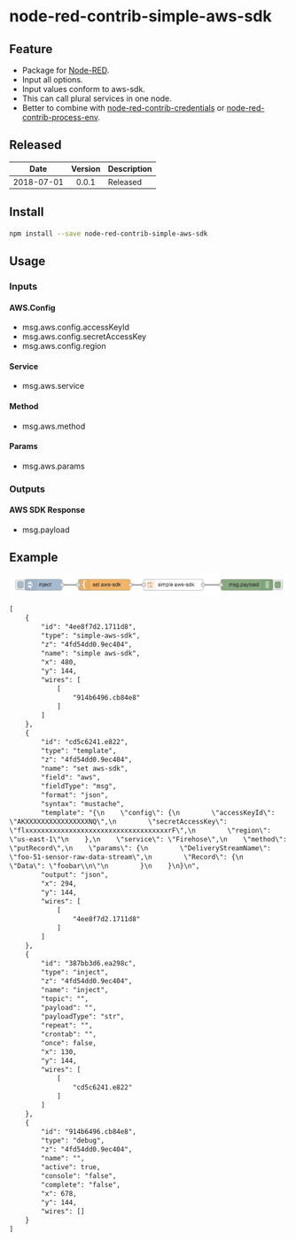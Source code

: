 # node-red-contrib-simple-aws-sdk

## Feature

- Package for [Node-RED](https://nodered.org).
- Input all options.
- Input values ​​conform to aws-sdk.
- This can call plural services in one node.
- Better to combine with [node-red-contrib-credentials](https://flows.nodered.org/node/node-red-contrib-credentials) or [node-red-contrib-process-env](https://flows.nodered.org/node/node-red-contrib-process-env).

## Released

|Date|Version|Description|
|:--:|:--:|:--|
|2018-07-01|0.0.1|Released|

## Install

```bash
npm install --save node-red-contrib-simple-aws-sdk
```

## Usage

### Inputs

#### AWS.Config

- msg.aws.config.accessKeyId
- msg.aws.config.secretAccessKey
- msg.aws.config.region

#### Service

- msg.aws.service

#### Method

- msg.aws.method

#### Params

- msg.aws.params

### Outputs

#### AWS SDK Response

- msg.payload

## Example

![Example Flows](https://raw.githubusercontent.com/high-u/node-red-contrib-simple-aws-sdk/master/images/example-flows.png)

```
[
    {
        "id": "4ee8f7d2.1711d8",
        "type": "simple-aws-sdk",
        "z": "4fd54dd0.9ec404",
        "name": "simple aws-sdk",
        "x": 480,
        "y": 144,
        "wires": [
            [
                "914b6496.cb84e8"
            ]
        ]
    },
    {
        "id": "cd5c6241.e822",
        "type": "template",
        "z": "4fd54dd0.9ec404",
        "name": "set aws-sdk",
        "field": "aws",
        "fieldType": "msg",
        "format": "json",
        "syntax": "mustache",
        "template": "{\n    \"config\": {\n        \"accessKeyId\": \"AKXXXXXXXXXXXXXXXXNQ\",\n        \"secretAccessKey\": \"flxxxxxxxxxxxxxxxxxxxxxxxxxxxxxxxxxxxxrF\",\n        \"region\": \"us-east-1\"\n    },\n    \"service\": \"Firehose\",\n    \"method\": \"putRecord\",\n    \"params\": {\n        \"DeliveryStreamName\": \"foo-51-sensor-raw-data-stream\",\n        \"Record\": {\n            \"Data\": \"foobar\\n\"\n        }\n    }\n}\n",
        "output": "json",
        "x": 294,
        "y": 144,
        "wires": [
            [
                "4ee8f7d2.1711d8"
            ]
        ]
    },
    {
        "id": "387bb3d6.ea298c",
        "type": "inject",
        "z": "4fd54dd0.9ec404",
        "name": "inject",
        "topic": "",
        "payload": "",
        "payloadType": "str",
        "repeat": "",
        "crontab": "",
        "once": false,
        "x": 130,
        "y": 144,
        "wires": [
            [
                "cd5c6241.e822"
            ]
        ]
    },
    {
        "id": "914b6496.cb84e8",
        "type": "debug",
        "z": "4fd54dd0.9ec404",
        "name": "",
        "active": true,
        "console": "false",
        "complete": "false",
        "x": 678,
        "y": 144,
        "wires": []
    }
]
```
